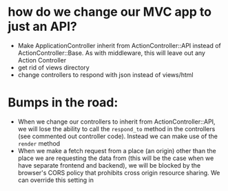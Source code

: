 # how do we change our MVC app to just an API?
* Make ApplicationController inherit from ActionController::API instead of ActionController::Base. As with middleware, this will leave out any Action Controller
* get rid of views directory
* change controllers to respond with json instead of views/html

# Bumps in the road:
* When we change our controllers to inherit from ActionController::API, we will lose the ability to call the `respond_to` method in the controllers (see commented out controller code). Instead we can make use of the `render` method
* When we make a fetch request from a place (an origin) other than the place we are requesting the data from (this will be the case when we have separate frontend and backend), we will be blocked by the browser's CORS policy that prohibits cross origin resource sharing. We can override this setting in